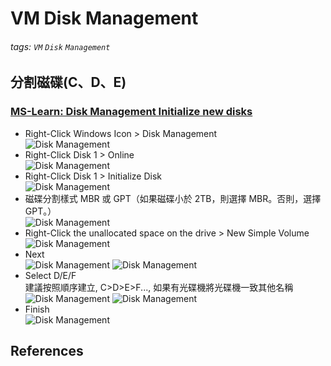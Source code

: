 VM Disk Management
===

###### tags: `VM` `Disk` `Management`

分割磁碟(C、D、E)
---

### [MS-Learn: Disk Management Initialize new disks][R001]

- Right-Click Windows Icon > Disk Management  
![Disk Management][disk-management]
- Right-Click  Disk 1 > Online  
![Disk Management][Disk-management-online]
- Right-Click Disk 1 > Initialize Disk  
![Disk Management][disk-management-initialize-disk]
- 磁碟分割樣式 MBR 或 GPT（如果磁碟小於 2TB，則選擇 MBR。否則，選擇 GPT。）  
![Disk Management][disk-management-initialize-disk-patition]
- Right-Click the unallocated space on the drive > New Simple Volume  
![Disk Management][Disk-management-simple-volume]
- Next  
![Disk Management][Disk-management-simple-volume-wizard]
![Disk Management][Disk-management-simple-volume-size]
- Select D/E/F  
建議按照順序建立, C>D>E>F..., 如果有光碟機將光碟機一致其他名稱  
![Disk Management][Disk-management-simple-volume-path]
![Disk Management][Disk-management-simple-volume-format-partition]
- Finish  
![Disk Management][Disk-management-simple-volume-finish]

## References


[R001]: 
https://learn.microsoft.com/en-us/windows-server/storage/disk-management/initialize-new-disks

[disk-management]: ./_assets/Disk-management.png
[Disk-management-online]: ./_assets/Disk-management-online.png
[disk-management-initialize-disk]: ./_assets/Disk-management-initialize-disk.png
[disk-management-initialize-disk-patition]: ./_assets/Disk-management-initialize-disk-patition.png
[Disk-management-simple-volume]: ./_assets/Disk-management-simple-volume.png
[Disk-management-simple-volume-wizard]: ./_assets/Disk-management-simple-volume-wizard.png
[Disk-management-simple-volume-size]: ./_assets/Disk-management-simple-volume-size.png
[Disk-management-simple-volume-path]: ./_assets/Disk-management-simple-volume-path.png
[Disk-management-simple-volume-format-partition]: ./_assets/Disk-management-simple-volume-format-partition.png
[Disk-management-simple-volume-finish]: ./_assets/Disk-management-simple-volume-finish.png